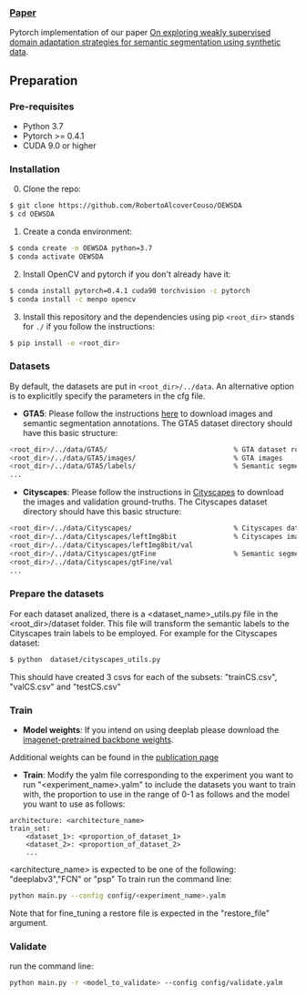 ### [Paper](https://link.springer.com/article/10.1007/s11042-023-14662-0)  <br>

Pytorch implementation of our paper [On exploring weakly supervised domain adaptation strategies for semantic segmentation using synthetic data](https://link.springer.com/article/10.1007/s11042-023-14662-0).<br>

## Preparation

### Pre-requisites
* Python 3.7
* Pytorch >= 0.4.1
* CUDA 9.0 or higher

### Installation
0. Clone the repo:
```bash
$ git clone https://github.com/RobertoAlcoverCouso/OEWSDA
$ cd OEWSDA
```
1. Create a conda environment:
```bash
$ conda create -n OEWSDA python=3.7
$ conda activate OEWSDA
``` 
2. Install OpenCV and pytorch if you don't already have it:

```bash
$ conda install pytorch=0.4.1 cuda90 torchvision -c pytorch
$ conda install -c menpo opencv
```

3. Install this repository and the dependencies using pip ```<root_dir>``` stands for ```./``` if you follow the instructions:
```bash
$ pip install -e <root_dir> 
```
### Datasets
By default, the datasets are put in ```<root_dir>/../data```. An alternative option is to explicitlly specify the parameters in the cfg file.


* **GTA5**: Please follow the instructions [here](https://download.visinf.tu-darmstadt.de/data/from_games/) to download images and semantic segmentation annotations. The GTA5 dataset directory should have this basic structure:
```bash
<root_dir>/../data/GTA5/                               % GTA dataset root
<root_dir>/../data/GTA5/images/                        % GTA images
<root_dir>/../data/GTA5/labels/                        % Semantic segmentation labels
...
```

* **Cityscapes**: Please follow the instructions in [Cityscapes](https://www.cityscapes-dataset.com/) to download the images and validation ground-truths. The Cityscapes dataset directory should have this basic structure:
```bash
<root_dir>/../data/Cityscapes/                         % Cityscapes dataset root
<root_dir>/../data/Cityscapes/leftImg8bit              % Cityscapes images
<root_dir>/../data/Cityscapes/leftImg8bit/val
<root_dir>/../data/Cityscapes/gtFine                   % Semantic segmentation labels
<root_dir>/../data/Cityscapes/gtFine/val
...
```
### Prepare the datasets

For each dataset analized, there is a <dataset_name>_utils.py file in the <root_dir>/dataset folder. This file will transform the semantic labels to the Cityscapes train labels  to be employed. For example for the Cityscapes dataset:
```bash
$ python  dataset/cityscapes_utils.py
```
This should have created 3 csvs for each of the subsets:  "trainCS.csv", "valCS.csv" and "testCS.csv"


### Train 

* **Model weights**: If you intend on using deeplab please download the [imagenet-pretrained backbone weights](http://www-vpu.eps.uam.es/publications/WSDA_publications/model_zoo/Imagenet_pretrained/init.pth).

Additional weights can be found in the [publication page](http://www-vpu.eps.uam.es/publications/WSDA_publications/)

* **Train**:
Modify the yalm file corresponding to the experiment you want to run "<experiment_name>.yalm" to include the datasets you want to train with, the proportion to use in the range of 0-1 as follows and the model you want to use as follows:
```yalm
architecture: <architecture_name>
train_set:
    <dataset_1>: <proportion_of_dataset_1>
    <dataset_2>: <proportion_of_dataset_2>
    ...
```
<architecture_name> is expected to be one of the following: "deeplabv3","FCN" or "psp"
To train run the command line:
```bash
python main.py --config config/<experiment_name>.yalm
```
Note that for fine_tuning a restore file is expected in the "restore_file" argument.

### Validate

run the command line: 
```bash
python main.py -r <model_to_validate> --config config/validate.yalm
```
